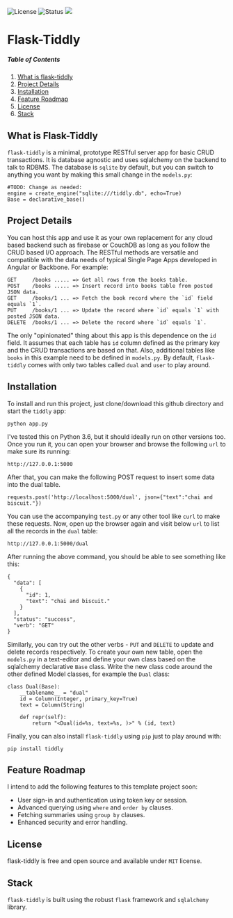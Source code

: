 ![License](https://img.shields.io/badge/license-MIT-blue.svg)
![Status](https://img.shields.io/badge/status-stable-brightgreen.svg)
[![](https://www.paypalobjects.com/en_US/i/btn/x-click-but04.gif)](https://www.paypal.com/cgi-bin/webscr?cmd=_s-xclick&hosted_button_id=JM8FUXNFUK6EU)

# Flask-Tiddly

##### Table of Contents

1. [What is flask-tiddly](#user-content-what-is-flask-tiddly)
2. [Project Details](#project-details)
7. [Installation](#installation)
3. [Feature Roadmap](#feature-roadmap)
11. [License](#license)
13. [Stack](#stack)

## What is Flask-Tiddly

`flask-tiddly` is a minimal, prototype RESTful server app for basic CRUD transactions. It is database agnostic and uses sqlalchemy on the backend to talk to RDBMS. The database is `sqlite` by default, but you can switch to anything you want by making this small change in the `models.py`:

	#TODO: Change as needed:
	engine = create_engine("sqlite:///tiddly.db", echo=True)
	Base = declarative_base()

## Project Details

You can host this app and use it as your own replacement for any cloud based backend such as firebase or CouchDB as long as you follow the CRUD based I/O approach. The RESTful methods are versatile and compatible with the data needs of typical Single Page Apps developed in Angular or Backbone. For example:

	GET  	/books ..... => Get all rows from the books table.
	POST 	/books ..... => Insert record into books table from posted JSON data.
	GET  	/books/1 ... => Fetch the book record where the `id` field equals `1`.
	PUT  	/books/1 ... => Update the record where `id` equals `1` with posted JSON data.
	DELETE  /books/1 ... => Delete the record where `id` equals `1`.
	
The only "opinionated" thing about this app is this dependence on the `id` field. It assumes that each table has `id` column defined as the primary key and the CRUD transactions are based on that. Also, additional tables like `books` in this example need to be defined in `models.py`. By default, `flask-tiddly` comes with only two tables called `dual` and `user` to play around.

## Installation

To install and run this project, just clone/download this github directory and start the `tiddly` app:

	python app.py
	
I've tested this on Python 3.6, but it should ideally run on other versions too. Once you run it, you can open your browser and browse the following `url` to make sure its running:

	http://127.0.0.1:5000
	
After that, you can make the following POST request to insert some data into the dual table.

	requests.post('http://localhost:5000/dual', json={"text":"chai and biscuit."})

You can use the accompanying `test.py` or any other tool like `curl` to make these requests. Now, open up the browser again and visit below `url` to list all the records in the `dual` table:

	http://127.0.0.1:5000/dual
	
After running the above command, you should be able to see something like this:

	{
	  "data": [
		{
		  "id": 1, 
		  "text": "chai and biscuit."
		}
	  ], 
	  "status": "success", 
	  "verb": "GET"
	}
	
Similarly, you can try out the other verbs - `PUT` and `DELETE` to update and delete records respectively. To create your own new table, open the `models.py` in a text-editor and define your own class based on the sqlalchemy declarative `Base` class. Write the new class code around the other defined Model classes, for example the `Dual` class:

	class Dual(Base):
		__tablename__ = "dual"
		id = Column(Integer, primary_key=True)
		text = Column(String)
		
		def repr(self):
			return "<Dual(id=%s, text=%s, )>" % (id, text)
			
Finally, you can also install `flask-tiddly` using `pip` just to play around with:

	pip install tiddly
			
## Feature Roadmap

I intend to add the following features to this template project soon:

- User sign-in and authentication using token key or session.
- Advanced querying using `where` and `order by` clauses.
- Fetching summaries using `group by` clauses.
- Enhanced security and error handling.

## License

flask-tiddly is free and open source and available under `MIT` license.

## Stack

`flask-tiddly` is built using the robust `flask` framework and `sqlalchemy` library.
